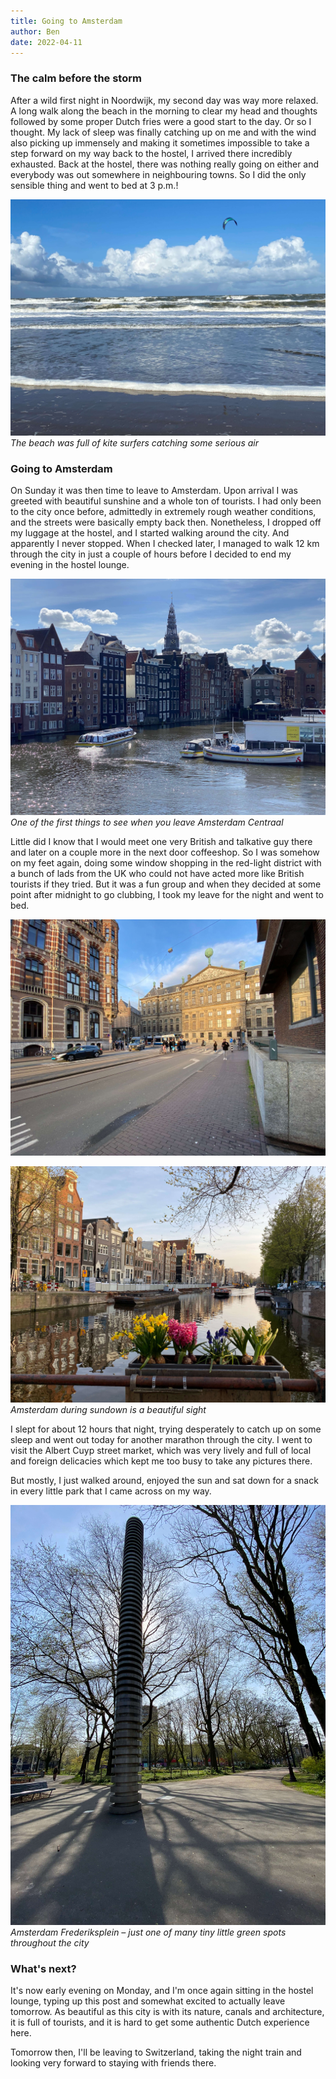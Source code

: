 ```yaml
---
title: Going to Amsterdam
author: Ben
date: 2022-04-11
---
```


### The calm before the storm
After a wild first night in Noordwijk, my second day was way more relaxed. A long walk along the beach in the morning to clear my head and thoughts followed by some proper Dutch fries were a good start to the day. Or so I thought. My lack of sleep was finally catching up on me and with the wind also picking up immensely and making it sometimes impossible to take a step forward on my way back to the hostel, I arrived there incredibly exhausted. Back at the hostel, there was nothing really going on either and everybody was out somewhere in neighbouring towns. So I did the only sensible thing and went to bed at 3 p.m.!

![Noordwijk kites](../images/noordwijk-kites.jpg)
*The beach was full of kite surfers catching some serious air*

### Going to Amsterdam
On Sunday it was then time to leave to Amsterdam. Upon arrival I was greeted with beautiful sunshine and a whole ton of tourists. I had only been to the city once before, admittedly in extremely rough weather conditions, and the streets were basically empty back then. Nonetheless, I dropped off my luggage at the hostel, and I started walking around the city. And apparently I never stopped. When I checked later, I managed to walk 12 km through the city in just a couple of hours before I decided to end my evening in the hostel lounge.

![Arriving in Amsterdam](../images/arriving-in-amsterdam.jpg)
*One of the first things to see when you leave Amsterdam Centraal*

Little did I know that I would meet one very British and talkative guy there and later on a couple more in the next door coffeeshop. So I was somehow on my feet again, doing some window shopping in the red-light district with a bunch of lads from the UK who could not have acted more like British tourists if they tried. But it was a fun group and when they decided at some point after midnight to go clubbing, I took my leave for the night and went to bed.

![Amsterdam during Sundown](../images/amsterdam-during-sundown.jpg)

![Amsterdam Canals](../images/amsterdam-canals.jpg)
*Amsterdam during sundown is a beautiful sight*

I slept for about 12 hours that night, trying desperately to catch up on some sleep and went out today for another marathon through the city. I went to visit the Albert Cuyp street market, which was very lively and full of local and foreign delicacies which kept me too busy to take any pictures there.

But mostly, I just walked around, enjoyed the sun and sat down for a snack in every little park that I came across on my way.

![Amsterdam Frederiksplein](../images/amsterdam-frederiksplein.jpg)
*Amsterdam Frederiksplein – just one of many tiny little green spots throughout the city*

### What's next?
It's now early evening on Monday, and I'm once again sitting in the hostel lounge, typing up this post and somewhat excited to actually leave tomorrow. As beautiful as this city is with its nature, canals and architecture, it is full of tourists, and it is hard to get some authentic Dutch experience here.

Tomorrow then, I'll be leaving to Switzerland, taking the night train and looking very forward to staying with friends there.